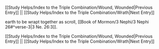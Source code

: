 [[Study Helps/Index to the Triple Combination/Wound, Wounded|Previous Entry]]  ||  [[Study Helps/Index to the Triple Combination/Wrath|Next Entry]]

 earth to be wrapt together as scroll, [[Book of Mormon/3 Nephi/3 Nephi 26#^verse-3|3 Ne. 26:3]].

[[Study Helps/Index to the Triple Combination/Wound, Wounded|Previous Entry]]  ||  [[Study Helps/Index to the Triple Combination/Wrath|Next Entry]]
